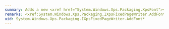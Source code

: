 ```yaml
---
summary: Adds a new <xref href="System.Windows.Xps.Packaging.XpsFont"></xref> to the current page.
remarks: <xref:System.Windows.Xps.Packaging.IXpsFixedPageWriter.AddFont%2A> adds a new <xref:System.Windows.Xps.Packaging.XpsFont> to the document package and associates it with the current <xref:System.Windows.Documents.FixedPage>.
uid: System.Windows.Xps.Packaging.IXpsFixedPageWriter.AddFont*
---
```

